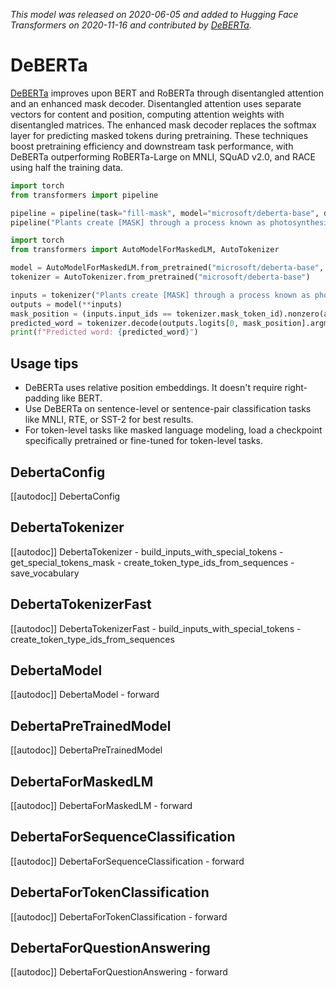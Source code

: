<!--Copyright 2020 The HuggingFace Team. All rights reserved.

Licensed under the Apache License, Version 2.0 (the "License"); you may not use this file except in compliance with
the License. You may obtain a copy of the License at

http://www.apache.org/licenses/LICENSE-2.0

Unless required by applicable law or agreed to in writing, software distributed under the License is distributed on
an "AS IS" BASIS, WITHOUT WARRANTIES OR CONDITIONS OF ANY KIND, either express or implied. See the License for the
specific language governing permissions and limitations under the License.

⚠️ Note that this file is in Markdown but contain specific syntax for our doc-builder (similar to MDX) that may not be
rendered properly in your Markdown viewer.

-->
*This model was released on 2020-06-05 and added to Hugging Face Transformers on 2020-11-16 and contributed by [DeBERTa](https://huggingface.co/DeBERTa).*

# DeBERTa

[DeBERTa](https://huggingface.co/papers/2006.03654) improves upon BERT and RoBERTa through disentangled attention and an enhanced mask decoder. Disentangled attention uses separate vectors for content and position, computing attention weights with disentangled matrices. The enhanced mask decoder replaces the softmax layer for predicting masked tokens during pretraining. These techniques boost pretraining efficiency and downstream task performance, with DeBERTa outperforming RoBERTa-Large on MNLI, SQuAD v2.0, and RACE using half the training data.

<hfoptions id="usage">
<hfoption id="Pipeline">

```py
import torch
from transformers import pipeline

pipeline = pipeline(task="fill-mask", model="microsoft/deberta-base", dtype="auto")
pipeline("Plants create [MASK] through a process known as photosynthesis.")
```

</hfoption>
<hfoption id="AutoModel">

```py
import torch
from transformers import AutoModelForMaskedLM, AutoTokenizer

model = AutoModelForMaskedLM.from_pretrained("microsoft/deberta-base", dtype="auto")
tokenizer = AutoTokenizer.from_pretrained("microsoft/deberta-base")

inputs = tokenizer("Plants create [MASK] through a process known as photosynthesis.", return_tensors="pt")
outputs = model(**inputs)
mask_position = (inputs.input_ids == tokenizer.mask_token_id).nonzero(as_tuple=True)[1]
predicted_word = tokenizer.decode(outputs.logits[0, mask_position].argmax(dim=-1))
print(f"Predicted word: {predicted_word}")
```

</hfoption>
</hfoptions>

## Usage tips

- DeBERTa uses relative position embeddings. It doesn't require right-padding like BERT.
- Use DeBERTa on sentence-level or sentence-pair classification tasks like MNLI, RTE, or SST-2 for best results.
- For token-level tasks like masked language modeling, load a checkpoint specifically pretrained or fine-tuned for token-level tasks.

## DebertaConfig

[[autodoc]] DebertaConfig

## DebertaTokenizer

[[autodoc]] DebertaTokenizer
    - build_inputs_with_special_tokens
    - get_special_tokens_mask
    - create_token_type_ids_from_sequences
    - save_vocabulary

## DebertaTokenizerFast

[[autodoc]] DebertaTokenizerFast
    - build_inputs_with_special_tokens
    - create_token_type_ids_from_sequences

## DebertaModel

[[autodoc]] DebertaModel
    - forward

## DebertaPreTrainedModel

[[autodoc]] DebertaPreTrainedModel

## DebertaForMaskedLM

[[autodoc]] DebertaForMaskedLM
    - forward

## DebertaForSequenceClassification

[[autodoc]] DebertaForSequenceClassification
    - forward

## DebertaForTokenClassification

[[autodoc]] DebertaForTokenClassification
    - forward

## DebertaForQuestionAnswering

[[autodoc]] DebertaForQuestionAnswering
    - forward

